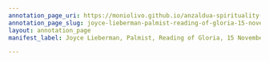 ```yaml
---
annotation_page_uri: https://moniolivo.github.io/anzaldua-spirituality-recordings/annotations/joyce-lieberman-palmist-reading-of-gloria-15-november-1980-canvas-1-title--other---box--5.json
annotation_page_slug: joyce-lieberman-palmist-reading-of-gloria-15-november-1980-canvas-1-title--other---box--5
layout: annotation_page
manifest_label: Joyce Lieberman, Palmist, Reading of Gloria, 15 November 1980

---
```

